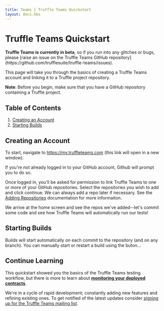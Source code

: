 ```yaml
---
title: Teams | Truffle Teams Quickstart
layout: docs.hbs
---
```

# Truffle Teams Quickstart

<p class="alert alert-warning">
<strong>Truffle Teams is currently in beta</strong>, so if you run into any glitches or bugs, please [raise an issue on the Truffle Teams GitHub repository](https://github.com/trufflesuite/truffle-teams/issues).
</p>

This page will take you through the basics of creating a Truffle Teams account and linking it to a Truffle project repository.

<p class="alert alert-info">
<strong>Note</strong>: Before you begin, make sure that you have a GitHub repository containing a Truffle project.
</p>

## Table of Contents

1. [Creating an Account](#creating-an-account)
1. [Starting Builds](#starting-builds)

## Creating an Account

To start, navigate to <a href="https://my.truffleteams.com" target="_blank">https://my.truffleteams.com</a> (this link will open in a new window).

If you're not already logged in to your GitHub account, Github will prompt you to do so.

Once logged in, you'll be asked for permission to link Truffle Teams to one or more of your GitHub repositories. Select the repositories you wish to add and click continue. We can always add a repo later if necessary. See the [Adding Repositories](/docs/teams/getting-started/adding-repositories) documentation for more informaiton.

We arrive at the home screen and see the repos we've added--let's commit some code and see how Truffle Teams will automatically run our tests!

## Starting Builds

Builds will start automatically on each commit to the repository (and on any branch). You can manually start or restart a build using the buton...

## Continue Learning

This quickstart showed you the basics of the Truffle Teams testing workflow, but there is more to learn about **[monitoring your deployed contracts](/docs/teams/contracts/monitoring-contracts)**.

We're in a cycle of rapid development; constantly adding new features and refining existing ones. To get notified of the latest updates consider [signing up for the Truffle Teams mailing list](https://share.hsforms.com/1OaTglVhGTdWk7spR6nE_AA34pbp).